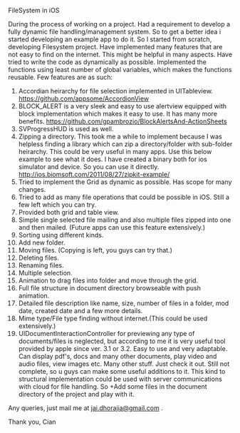 FileSystem in iOS


During the process of working on a project. Had a requirement to develop a fully dynamic file handling/management system. So to get a better idea i started developing an example app to do it. So I started from scratch, developing Filesystem project. Have implemented many features that are not easy to find on the internet. This might be helpful in many aspects.
Have tried to write the code as dynamically as possible. Implemented the functions using least number of global variables, which makes the functions reusable.
Few features are as such:
1) Accordian heirarchy for file selection implemented in UITableview.
https://github.com/appsome/AccordionView
2) BLOCK_ALERT is a very sleek and easy to use alertview equipped with block implementation which makes it easy to use. It has many more benefits.
https://github.com/gpambrozio/BlockAlertsAnd-ActionSheets
3) SVProgressHUD is used as well.
4) Zipping a directory. This took me a while to implement because I was helpless finding a library which can zip a directory/folder with sub-folder heirarchy. This could be very useful in many apps. Use this below example to see what it does. I have created a binary both for ios simulator and device. So you can use it directly.
http://ios.biomsoft.com/2011/08/27/zipkit-example/
5) Tried to implement the Grid as dynamic as possible. Has scope for many changes.
6) Tried to add as many file operations that could be possible in iOS. Still a few left which you can try.
7) Provided both grid and table view.
8) Simple single selected file mailing and also multiple files zipped into one and then mailed. (Future apps can use this feature extensively.)
9) Sorting using different kinds.
10) Add new folder.
11) Moving files. (Copying is left, you guys can try that.)
12) Deleting files.
13) Renaming files.
14) Multiple selection.
15) Animation to drag files into folder and move through the grid.
16) Full file structure in document directory browseable with push animation.
17) Detailed file description like name, size, number of files in a folder, mod date, created date and a few more details.
18) Mime type/File type finding without internet.(This could be used extensively.)
19) UIDocumentInteractionController for previewing any type of documents/files is neglected, but according to me it is very useful tool provided by apple since ver. 3.1 or 3.2. Easy to use and very adaptable. Can display pdf's, docs and many other documents, play video and audio files, view images etc.
Many other stuff. Just check it out. Still not complete, so u guys can make some useful additions to it. This kind to structural implementation could be used with server communications with cloud for file handling. So +Add some files in the document directory of the project and play with it.

Any queries, just mail me at jai.dhorajia@gmail.com  .

Thank you,
Cian
